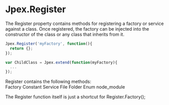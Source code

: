 Jpex.Register
========
The Register property contains methods for registering a factory or service against a class. Once registered, the factory can be injected into the constructor of the class or any class that inherits from it.
```javascript
Jpex.Register('myFactory', function(){
  return {};
});

var ChildClass = Jpex.extend(function(myFactory){
  ...
});
```

Register contains the following methods:  
Factory
Constant
Service
File
Folder
Enum
node_module

The Register function itself is just a shortcut for Register.Factory();